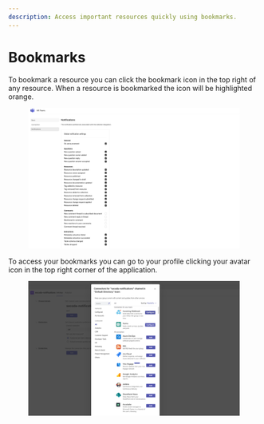 ```yaml
---
description: Access important resources quickly using bookmarks.
---
```


# Bookmarks

To bookmark a resource you can click the bookmark icon in the top right of any resource. When a resource is bookmarked the icon will be highlighted orange.

<figure><img src="../.gitbook/assets/image (17).png" alt=""><figcaption></figcaption></figure>

To access your bookmarks you can go to your profile clicking your avatar icon in the top right corner of the application.

<figure><img src="../.gitbook/assets/image (16).png" alt=""><figcaption></figcaption></figure>
